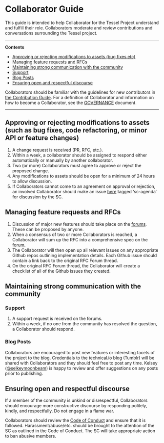 # Collaborator Guide

This guide is intended to help Collaborator for the Tessel Project understand and fulfill their role. Collaborators moderate and review contributions and conversations surrounding the Tessel project.

---

**Contents**

* [Approving or rejecting modifications to assets (bug fixes etc)](#approving-or-rejecting-modifications-to-assets-such-as-bug-fixes-code-refactoring-or-minor-api-or-feature-changes)
* [Managing feature requests and RFCs](#managing-feature-requests-and-rfcs)
* [Maintaining strong communication with the community](#maintaining-strong-communication-with-the-community)
 * [Support](#support)
 * [Blog Posts](#blog-posts)
* [Ensuring open and respectful discourse](#ensuring-open-and-respectful-discourse)

Collaborators should be familiar with the guidelines for new contributors in [the Contribution Guide](CONTRIBUTING.md). For a definition of Collaborator and information on how to become a Collaborator, see the [GOVERNANCE](GOVERNANCE.md) document.

---

## Approving or rejecting modifications to assets (such as bug fixes, code refactoring, or minor API or feature changes)

1. A change request is received (PR, RFC, etc.).
1. Within a week, a collaborator should be assigned to respond either automatically or manually by another collaborator.
1. Two (or more) Collaborators must agree to approve or reject the proposed change.
1. Any modifications to assets should be open for a minimum of 24 hours to allow discussion.
1. If Collaborators cannot come to an agreement on approval or rejection, an involved Collaborator should make an issue [here](https://github.com/technicalmachine/tessel-project/issues) tagged ‘sc-agenda’ for discussion by the SC.

## Managing feature requests and RFCs

1. Discussion of major new features should take place on the [forums](https://forums.tessel.io/c/contributing/rfc). These can be proposed by anyone.
1. When a consensus of two or more Collaborators is reached, a Collaborator will sum up the RFC into a comprehensive spec on the forum. 
1. The Collaborator will then open up all relevant Issues on any appropriate Github repos outlining implementation details. Each Github issue should contain a link back to the original RFC Forum thread.
1. On the original RFC Forum thread, the Collaborator will create a checklist of all of the Github issues they created.

## Maintaining strong communication with the community

### Support

1. A support request is received on the forums.
1. Within a week, if no one from the community has resolved the question, a Collaborator should respond.

### Blog Posts

Collaborators are encouraged to post new features or interesting facets of the project to the blog. Credentials to the technical.io blog (Tumblr) will be shared with Collaborators and they should feel free to post any time. Kelsey ([@selkeymoonbeam](//twitter.com/selkeymoonbeam)) is happy to review and offer suggestions on any posts prior to publishing.

## Ensuring open and respectful discourse

If a member of the community is unkind or disrespectful, Collaborators should encourage more constructive discourse by responding politely, kindly, and respectfully. Do not engage in a flame war.

Collaborators should review the [Code of Conduct](LINK) and ensure that it is followed. Harassment/abuse/etc. should be brought to the attention of the SC as outlined in the Code of Conduct. The SC will take appropriate action to ban abusive members.
